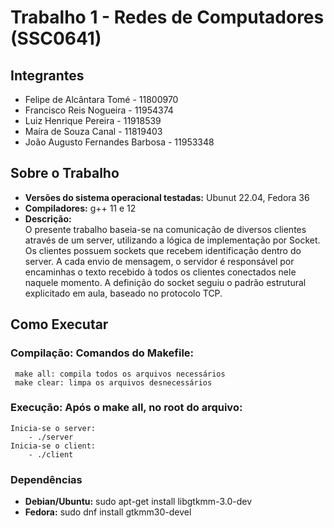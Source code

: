 # Trabalho 1 - Redes de Computadores (SSC0641)

## Integrantes

- Felipe de Alcântara Tomé - 11800970 
- Francisco Reis Nogueira - 11954374
- Luiz Henrique Pereira - 11918539
- Maíra de Souza Canal - 11819403
- João Augusto Fernandes Barbosa - 11953348

## Sobre o Trabalho
- **Versões do sistema operacional testadas:** Ubunut 22.04, Fedora 36
- **Compiladores:** g++ 11 e 12
- **Descrição:**<br>
	O presente trabalho baseia-se na comunicação de diversos clientes através de um server, utilizando a lógica de implementação por Socket.
	Os clientes possuem sockets que recebem identificação dentro do server. A cada envio de mensagem, o servidor é responsável por encaminhas o texto recebido à todos os clientes conectados nele naquele momento.
	A definição do socket seguiu o padrão estrutural explicitado em aula, baseado no protocolo TCP.
	
## Como Executar
### Compilação: Comandos do Makefile:

	 make all: compila todos os arquivos necessários
	 make clear: limpa os arquivos desnecessários
	
### Execução: Após o make all, no root do arquivo:
	Inicia-se o server:
		- ./server
	Inicia-se o client:
		- ./client

### Dependências
- **Debian/Ubuntu:** sudo apt-get install libgtkmm-3.0-dev
- **Fedora:** sudo dnf install gtkmm30-devel

